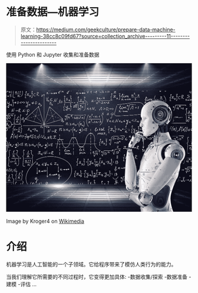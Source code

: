 # 准备数据—机器学习

> 原文：<https://medium.com/geekculture/prepare-data-machine-learning-38cc8c09fd67?source=collection_archive---------11----------------------->

使用 Python 和 Jupyter 收集和准备数据

![](img/b8e647d897bd7f3405206adb99da9d5f.png)

Image by Kroger4 on [Wikimedia](https://commons.wikimedia.org/wiki/File:Artificial_Intelligence_%26_AI_%26_Machine_Learning_-_30212411048.jpg)

# 介绍

机器学习是人工智能的一个子领域。它给程序带来了模仿人类行为的能力。

当我们理解它所需要的不同过程时，它变得更加具体:
-数据收集/探索
-数据准备
-建模
-评估
…